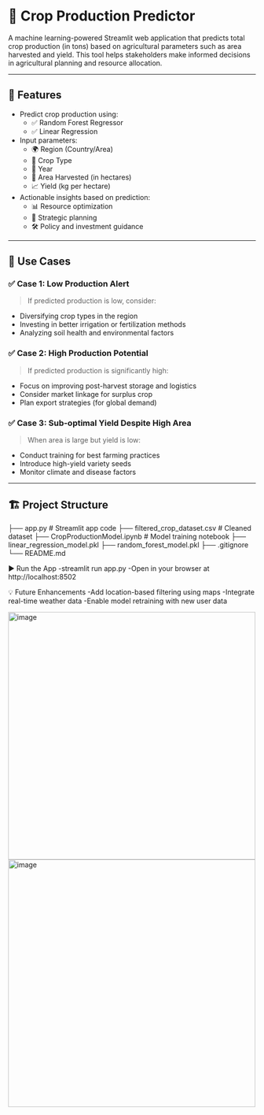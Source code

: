 # 🌾 Crop Production Predictor

A machine learning-powered Streamlit web application that predicts total crop production (in tons) based on agricultural parameters such as area harvested and yield. This tool helps stakeholders make informed decisions in agricultural planning and resource allocation.

---

## 🚀 Features

- Predict crop production using:
  - ✅ Random Forest Regressor
  - ✅ Linear Regression
- Input parameters:
  - 🌍 Region (Country/Area)
  - 🌱 Crop Type
  - 📅 Year
  - 🌾 Area Harvested (in hectares)
  - 📈 Yield (kg per hectare)
- Actionable insights based on prediction:
  - 📊 Resource optimization
  - 📍 Strategic planning
  - 🛠 Policy and investment guidance

---

## 🧠 Use Cases

### ✅ Case 1: Low Production Alert  
> If predicted production is low, consider:
- Diversifying crop types in the region
- Investing in better irrigation or fertilization methods
- Analyzing soil health and environmental factors

### ✅ Case 2: High Production Potential  
> If predicted production is significantly high:
- Focus on improving post-harvest storage and logistics
- Consider market linkage for surplus crop
- Plan export strategies (for global demand)

### ✅ Case 3: Sub-optimal Yield Despite High Area  
> When area is large but yield is low:
- Conduct training for best farming practices
- Introduce high-yield variety seeds
- Monitor climate and disease factors

---

## 🏗️ Project Structure

├── app.py # Streamlit app code
├── filtered_crop_dataset.csv # Cleaned dataset
├── CropProductionModel.ipynb # Model training notebook
├── linear_regression_model.pkl
├── random_forest_model.pkl
├── .gitignore
└── README.md

▶️ Run the App
-streamlit run app.py
-Open in your browser at http://localhost:8502

💡 Future Enhancements
-Add location-based filtering using maps
-Integrate real-time weather data
-Enable model retraining with new user data

<img width="503" alt="image" src="https://github.com/user-attachments/assets/c5664604-e0c3-4214-ae6b-8f5d7d88ac1b" />
<img width="503" alt="image" src="https://github.com/user-attachments/assets/8b72c105-69c0-4a06-88e1-beb260f84697" />


